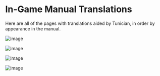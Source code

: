 # In-Game Manual Translations

Here are all of the pages with translations aided by Tunician, in order by appearance in the manual.

![image](manual_27.jpg)

![image](manual_28.jpg)

![image](manual_49.jpg)

![image](manual_51.jpg)
